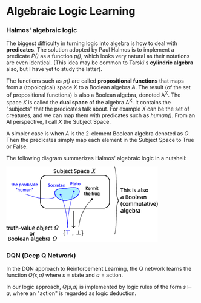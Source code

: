 Algebraic Logic Learning
==============

### Halmos' algebraic logic

The biggest difficulty in turning logic into algebra is how to deal with **predicates**.  The solution adopted by Paul Halmos is to implement a predicate *P()* as a function *p()*, which looks very natural as their notations are even identical.  (This idea may be common to Tarski's **cylindric algebra** also, but I have yet to study the latter).

The functions such as *p()* are called **propositional functions** that maps from a (topological) space *X* to a Boolean algebra *A*.  The result (of the set of propositional functions) is also a Boolean algebra, denoted A<sup>X</sup>.  The space *X* is called the **dual space** of the algebra A<sup>X</sup>.  It contains the "subjects" that the predicates talk about.  For example *X* can be the set of creatures, and we can map them with predicates such as *human()*.  From an AI perspective, I call *X* the Subject Space.

A simpler case is when *A* is the 2-element Boolean algebra denoted as *O*.  Then the predicates simply map each element in the Subject Space to True or False.

The following diagram summarizes Halmos' algebraic logic in a nutshell:

<img src="Halmos-nutshell.png" width="400">

### DQN (Deep Q Network)

In the DQN approach to Reinforcement Learning, the Q network learns the function *Q(s,a)* where *s* = state and *a* = action.  

In our logic approach, *Q(s,a)* is implemented by logic rules of the form *s* &vdash; *a*, where an "action" is regarded as logic deduction.